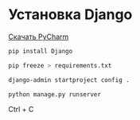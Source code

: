 # Установка Django

[Скачать PyCharm](https://www.jetbrains.com/pycharm/download/#section=mac)

```bash
pip install Django
```

```bash
pip freeze > requirements.txt
```

```bash
django-admin startproject config .
```

```bash
python manage.py runserver
```

Ctrl + C
